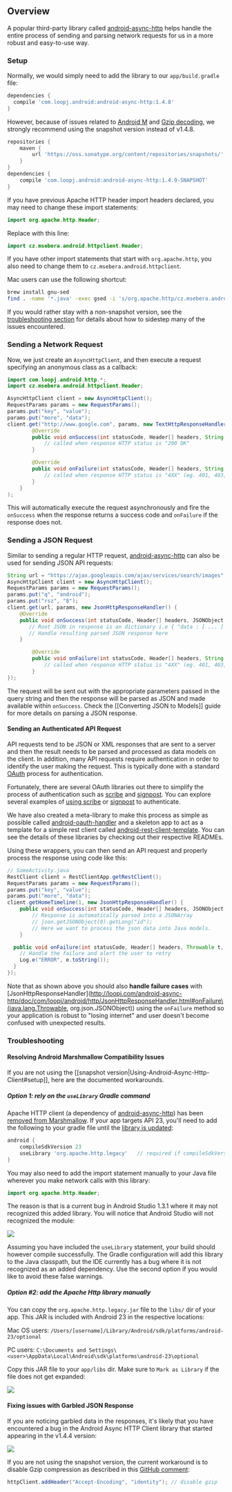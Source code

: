 ## Overview

A popular third-party library called [android-async-http](http://loopj.com/android-async-http/) helps handle the entire process of sending and parsing network requests for us in a more robust and easy-to-use way.

### Setup

Normally, we would simply need to add the library to our `app/build.gradle` file:

```gradle
dependencies {
  compile 'com.loopj.android:android-async-http:1.4.8'
}
```

However, because of issues related to [Android M](https://github.com/loopj/android-async-http/issues/830) and [Gzip decoding](https://github.com/loopj/android-async-http/issues/932), we strongly recommend using the snapshot version instead of v1.4.8.

```gradle
repositories {
    maven {
        url 'https://oss.sonatype.org/content/repositories/snapshots/'
    }
}
dependencies {
    compile 'com.loopj.android:android-async-http:1.4.9-SNAPSHOT'
}
```

If you have previous Apache HTTP header import headers declared, you may need to change these import statements:

```java
import org.apache.http.Header;
```

Replace with this line:

```java
import cz.msebera.android.httpclient.Header;
```

If you have other import statements that start with `org.apache.http`, you also need to change them to `cz.msebera.android.httpclient`.

Mac users can use the following shortcut:
```bash
brew install gnu-sed
find . -name '*.java' -exec gsed -i 's/org.apache.http/cz.msebera.android.httpclient/g' \{\} +
```

If you would rather stay with a non-snapshot version, see the [troubleshooting section](#troubleshooting) for details about how to sidestep many of the issues encountered.

### Sending a Network Request

Now, we just create an `AsyncHttpClient`, and then execute a request specifying an anonymous class as a callback:

```java
import com.loopj.android.http.*;
import cz.msebera.android.httpclient.Header;

AsyncHttpClient client = new AsyncHttpClient();
RequestParams params = new RequestParams();
params.put("key", "value");
params.put("more", "data");
client.get("http://www.google.com", params, new TextHttpResponseHandler() {
        @Override
        public void onSuccess(int statusCode, Header[] headers, String res) {
            // called when response HTTP status is "200 OK"
        }

        @Override
        public void onFailure(int statusCode, Header[] headers, String res, Throwable t) {
            // called when response HTTP status is "4XX" (eg. 401, 403, 404)
        }	
    }
);
```

This will automatically execute the request asynchronously and fire the `onSuccess` when the response returns a success code and `onFailure` if the response does not.

### Sending a JSON Request

Similar to sending a regular HTTP request, [android-async-http](http://loopj.com/android-async-http/) can also be used for sending JSON API requests:

```java
String url = "https://ajax.googleapis.com/ajax/services/search/images";
AsyncHttpClient client = new AsyncHttpClient();
RequestParams params = new RequestParams();
params.put("q", "android");
params.put("rsz", "8");
client.get(url, params, new JsonHttpResponseHandler() {    	    
    @Override
    public void onSuccess(int statusCode, Header[] headers, JSONObject response) {
       // Root JSON in response is an dictionary i.e { "data : [ ... ] }
       // Handle resulting parsed JSON response here
    }

        @Override
        public void onFailure(int statusCode, Header[] headers, String res, Throwable t) {
            // called when response HTTP status is "4XX" (eg. 401, 403, 404)
        }
});
```

The request will be sent out with the appropriate parameters passed in the query string and then the response will be parsed as JSON and made available within `onSuccess`. Check the [[Converting JSON to Models]] guide for more details on parsing a JSON response.

#### Sending an Authenticated API Request

API requests tend to be JSON or XML responses that are sent to a server and then the result needs to be parsed and processed as data models on the client. In addition, many API requests require authentication in order to identify the user making the request. This is typically done with a standard [OAuth](http://oauth.net/2/) process for authentication.

Fortunately, there are several OAuth libraries out there to simplify the process of authentication such as [scribe](https://github.com/fernandezpablo85/scribe-java) and [signpost](https://code.google.com/p/oauth-signpost/). You can explore several examples of [using scribe](https://github.com/fernandezpablo85/scribe-java/tree/master/src/test/java/org/scribe/examples) or [signpost](https://github.com/mttkay/signpost-examples) to authenticate.

We have also created a meta-library to make this process as simple as possible called [android-oauth-handler](https://github.com/codepath/android-oauth-handler) and a skeleton app to act as a template for a simple rest client called [android-rest-client-template](https://github.com/codepath/android-rest-client-template). You can see the details of these libraries by checking out their respective READMEs.

Using these wrappers, you can then send an API request and properly process the response using code like this:

```java
// SomeActivity.java
RestClient client = RestClientApp.getRestClient();
RequestParams params = new RequestParams();
params.put("key", "value");
params.put("more", "data");
client.getHomeTimeline(1, new JsonHttpResponseHandler() {
    public void onSuccess(int statusCode, Header[] headers, JSONObject json) {
        // Response is automatically parsed into a JSONArray
        // json.getJSONObject(0).getLong("id");
        // Here we want to process the json data into Java models.
    }

  public void onFailure(int statusCode, Header[] headers, Throwable t, JSONObject e)  {
    // Handle the failure and alert the user to retry
    Log.e("ERROR", e.toString());
  }
});
```

Note that as shown above you should also **handle failure cases** with [JsonHttpResponseHandler](http://loopj.com/android-async-http/doc/com/loopj/android/http/JsonHttpResponseHandler.html#onFailure\(java.lang.Throwable, org.json.JSONObject\)) using the `onFailure` method so your application is robust to "losing internet" and user doesn't become confused with unexpected results.

### Troubleshooting

#### Resolving Android Marshmallow Compatibility Issues

If you are not using the [[snapshot version|Using-Android-Async-Http-Client#setup]], here are the documented workarounds.

##### Option 1: rely on the `useLibrary` Gradle command

Apache HTTP client (a dependency of [android-async-http](http://loopj.com/android-async-http/)) has been [removed from Marshmallow](http://developer.android.com/preview/behavior-changes.html#behavior-apache-http-client). If your app targets API 23, you'll need to add the following to your gradle file until the [library is updated](https://github.com/loopj/android-async-http/issues/830):

  ```gradle
  android {
      compileSdkVersion 23
      useLibrary 'org.apache.http.legacy'   // required if compileSdkVersion >= 23
  }
  ```

You may also need to add the import statement manually to your Java file wherever you make network calls with this library:

```java
import org.apache.http.Header;
```

The reason is that is a current bug in Android Studio 1.3.1 where it may not recognized this added library.  You will notice that Android Studio will not recognized the module:

  <img src="https://i.imgur.com/jreDUla.png"/>

Assuming you have included the `useLibrary` statement, your build should however compile successfully.  The Gradle configuration will add this library to the Java classpath, but the IDE currently has a bug where it is not recognized as an added dependency.  Use the second option if you would like to avoid these false warnings.

##### Option #2: add the Apache Http library manually

You can copy the `org.apache.http.legacy.jar` file to the `libs/` dir of your app.  This JAR is included with Android 23 in the respective locations:

Mac OS users: `/Users/[username]/Library/Android/sdk/platforms/android-23/optional`

PC users: `C:\Documents and Settings\<user>\AppData\Local\Android\sdk\platforms\android-23\optional`

Copy this JAR file to your `app/libs` dir.  Make sure to `Mark as Library` if the file does not get expanded:

<img src="http://i.imgur.com/hw0FVjk.gif">

#### Fixing issues with Garbled JSON Response

If you are noticing garbled data in the responses, it's likely that you have encountered a bug in the Android Async HTTP Client library that started appearing in the v1.4.4 version:

<img src="https://cloud.githubusercontent.com/assets/126405/5264140/d878ea00-7a40-11e4-867f-6515814861a0.png"/>

If you are not using the snapshot version, the current workaround is to disable Gzip compression as described in this [GitHub comment](https://github.com/loopj/android-async-http/issues/932#issuecomment-134549073):

```java
httpClient.addHeader("Accept-Encoding", "identity"); // disable gzip
```